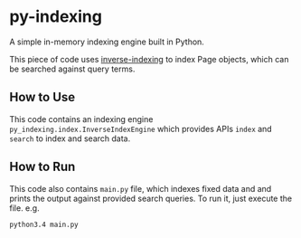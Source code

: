py-indexing
===================
A simple in-memory indexing engine built in Python.

This piece of code uses [inverse-indexing](https://en.wikipedia.org/wiki/Inverted_index) to index Page objects, which can be searched against query terms.

How to Use
-------------
This code contains an indexing engine `py_indexing.index.InverseIndexEngine` which provides APIs `index` and `search` to index and search data.

How to Run
-------------
This code also contains `main.py` file, which indexes fixed data and and prints the output against provided search queries. To run it, just execute the file. e.g.

    python3.4 main.py

